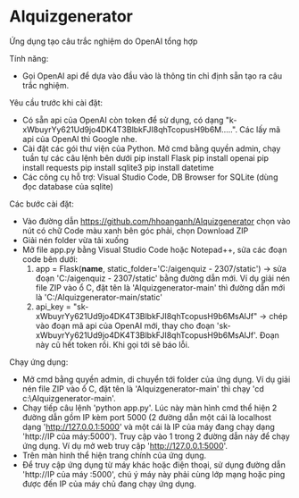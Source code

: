 # AIquizgenerator
 Ứng dụng tạo câu trắc nghiệm do OpenAI tổng hợp

Tính năng:
- Gọi OpenAI api để dựa vào đầu vào là thông tin chỉ định sẵn tạo ra câu trắc nghiệm.

Yêu cầu trước khi cài đặt:
- Có sẵn api của OpenAI còn token để sử dụng, có dạng "k-xWbuyrYy621Ud9jo4DK4T3BlbkFJI8qhTcopusH9b6M.....". Các lấy mã api của OpenAI thì Google nhe.
- Cài đặt các gói thư viện của Python. Mở cmd bằng quyền admin, chạy tuần tự các câu lệnh bên dưới
    pip install Flask
    pip install openai
    pip install requests
    pip install sqlite3
    pip install datetime
- Các công cụ hỗ trợ: Visual Studio Code, DB Browser for SQLite (dùng đọc database của sqlite)

Các bước cài đặt:
- Vào đường dẫn https://github.com/hhoanganh/AIquizgenerator chọn vào nút có chữ Code màu xanh bên góc phải, chọn Download ZIP
- Giải nén folder vừa tải xuống
- Mở file app.py bằng Visual Studio Code hoặc Notepad++, sửa các đoạn code bên dưới:
    1. app = Flask(__name__, static_folder='C:/aigenquiz - 2307/static') -> sửa đoạn 'C:/aigenquiz - 2307/static' bằng đường dẫn mới. Ví dụ giải nén file ZIP vào ổ C, đặt tên là 'AIquizgenerator-main' thì đường dẫn mới là 'C:/AIquizgenerator-main/static'
    2. api_key = "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" -> chép vào đoạn mã api của OpenAI mới, thay cho đoạn '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'. Đoạn này cũ hết token rồi. Khi gọi tới sẽ báo lỗi.

Chạy ứng dụng:
- Mở cmd bằng quyền admin, di chuyển tới folder của ứng dụng. Ví dụ giải nén file ZIP vào ổ C, đặt tên là 'AIquizgenerator-main' thì chạy 'cd c:\AIquizgenerator-main'. 
- Chạy tiếp câu lệnh 'python app.py'. Lúc này màn hình cmd thể hiện 2 đường dẫn gồm IP kèm port 5000 (2 đường dẫn một cái là localhost dạng 'http://127.0.0.1:5000' và một cái là IP của máy đang chạy dạng 'http://IP của máy:5000'). Truy cập vào 1 trong 2 đường dẫn này để chạy ứng dụng. Ví dụ mở web truy cập 'http://127.0.0.1:5000'.
- Trên màn hình thể hiện trang chính của ứng dụng.
- Để truy cập ứng dụng từ máy khác hoặc điện thoại, sử dụng đường dẫn 'http://IP của máy :5000', chú ý máy này phải cùng lớp mạng hoặc ping được đến IP của máy chủ đang chạy ứng dụng.
